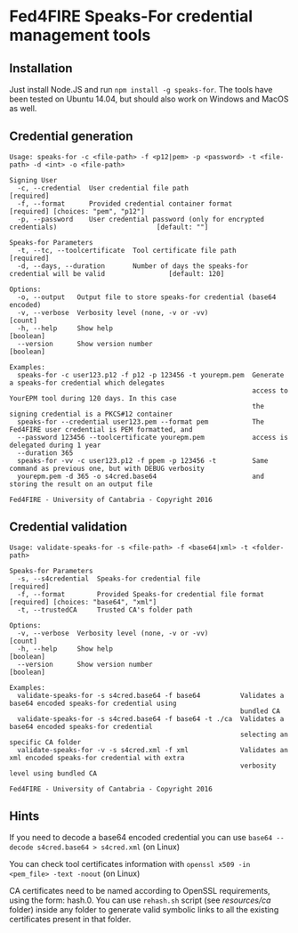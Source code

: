 # Fed4FIRE Speaks-For credential management tools

## Installation
Just install Node.JS and run ```npm install -g speaks-for```. The tools have been tested on Ubuntu 14.04, but should also work on Windows and MacOS as well.

## Credential generation

```
Usage: speaks-for -c <file-path> -f <p12|pem> -p <password> -t <file-path> -d <int> -o <file-path>

Signing User
  -c, --credential  User credential file path                                                            [required]
  -f, --format      Provided credential container format                         [required] [choices: "pem", "p12"]
  -p, --password    User credential password (only for encrypted credentials)                         [default: ""]

Speaks-for Parameters
  -t, --tc, --toolcertificate  Tool certificate file path                                                [required]
  -d, --days, --duration       Number of days the speaks-for credential will be valid                [default: 120]

Options:
  -o, --output   Output file to store speaks-for credential (base64 encoded)
  -v, --verbose  Verbosity level (none, -v or -vv)                                                          [count]
  -h, --help     Show help                                                                                [boolean]
  --version      Show version number                                                                      [boolean]

Examples:
  speaks-for -c user123.p12 -f p12 -p 123456 -t yourepm.pem  Generate a speaks-for credential which delegates
                                                             access to YourEPM tool during 120 days. In this case
                                                             the signing credential is a PKCS#12 container
  speaks-for --credential user123.pem --format pem           The Fed4FIRE user credential is PEM formatted, and
  --password 123456 --toolcertificate yourepm.pem            access is delegated during 1 year
  --duration 365
  speaks-for -vv -c user123.p12 -f ppem -p 123456 -t         Same command as previous one, but with DEBUG verbosity
  yourepm.pem -d 365 -o s4cred.base64                        and storing the result on an output file

Fed4FIRE - University of Cantabria - Copyright 2016
```

## Credential validation

```
Usage: validate-speaks-for -s <file-path> -f <base64|xml> -t <folder-path>

Speaks-for Parameters
  -s, --s4credential  Speaks-for credential file                                                         [required]
  -f, --format        Provided Speaks-for credential file format              [required] [choices: "base64", "xml"]
  -t, --trustedCA     Trusted CA's folder path

Options:
  -v, --verbose  Verbosity level (none, -v or -vv)                                                          [count]
  -h, --help     Show help                                                                                [boolean]
  --version      Show version number                                                                      [boolean]

Examples:
  validate-speaks-for -s s4cred.base64 -f base64          Validates a base64 encoded speaks-for credential using
                                                          bundled CA
  validate-speaks-for -s s4cred.base64 -f base64 -t ./ca  Validates a base64 encoded speaks-for credential
                                                          selecting an specific CA folder
  validate-speaks-for -v -s s4cred.xml -f xml             Validates an xml encoded speaks-for credential with extra
                                                          verbosity level using bundled CA

Fed4FIRE - University of Cantabria - Copyright 2016
```

## Hints
If you need to decode a base64 encoded credential you can use ```base64 --decode s4cred.base64 > s4cred.xml``` (on Linux)

You can check tool certificates information with ```openssl x509 -in <pem_file> -text -noout``` (on Linux)

CA certificates need to be named according to OpenSSL requirements, using the form: hash.0. You can use `rehash.sh` script (see _resources/ca_ folder) inside any folder to generate valid symbolic links to all the existing certificates present in that folder.
